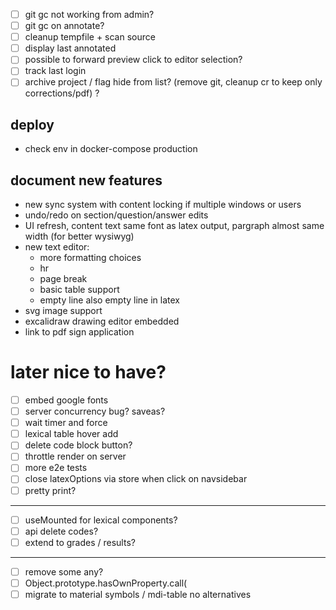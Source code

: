 - [ ] git gc not working from admin?
- [ ] git gc on annotate?
- [ ] cleanup tempfile + scan source
- [ ] display last annotated
- [ ] possible to forward preview click to editor selection?
- [ ] track last login
- [ ] archive project / flag hide from list?
    (remove git, cleanup cr to keep only corrections/pdf) ?

## deploy
- check env in docker-compose production

## document new features
- new sync system with content locking if multiple windows or users
- undo/redo on section/question/answer edits
- UI refresh, content text same font as latex output, pargraph almost same width (for better wysiwyg)
- new text editor:
    - more formatting choices
    - hr
    - page break
    - basic table support
    - empty line also empty line in latex
- svg image support
- excalidraw drawing editor embedded
- link to pdf sign application


# later nice to have?
- [ ] embed google fonts
- [ ] server concurrency bug? saveas?
- [ ] wait timer and force
- [ ] lexical table hover add
- [ ] delete code block button?
- [ ] throttle render on server
- [ ] more e2e tests
- [ ] close latexOptions via store when click on navsidebar
- [ ] pretty print?
-----
- [ ] useMounted for lexical components?
- [ ] api delete codes?
- [ ] extend to grades / results?
-----
- [ ] remove some any?
- [ ] Object.prototype.hasOwnProperty.call(
- [ ] migrate to material symbols / mdi-table no alternatives
